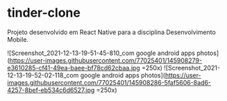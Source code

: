 # tinder-clone
Projeto desenvolvido em React Native para a disciplina Desenvolvimento Mobile.


![Screenshot_2021-12-13-19-51-45-810_com google android apps photos](https://user-images.githubusercontent.com/77025401/145908279-e3610285-cf41-49ea-baee-bf78cd62cbaa.jpg =250x)
![Screenshot_2021-12-13-19-52-02-118_com google android apps photos](https://user-images.githubusercontent.com/77025401/145908286-5faf5606-8ad6-4257-8bef-eb534c6d6527.jpg =250x)
